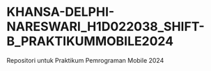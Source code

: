 # KHANSA-DELPHI-NARESWARI_H1D022038_SHIFT-B_PRAKTIKUMMOBILE2024
Repositori untuk Praktikum Pemrograman Mobile 2024
